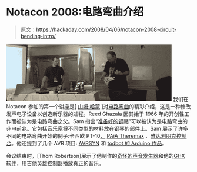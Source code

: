 # Notacon 2008:电路弯曲介绍

> 原文：<https://hackaday.com/2008/04/06/notacon-2008-circuit-bending-intro/>

![](img/07b3470a163fa2bc146c237e060b30aa.png)
我们在 Notacon 参加的第一个讲座是[ [山姆·哈蒙](http://www.glacialcommunications.com/circuitbending.html) ]对[电路弯曲](http://en.wikipedia.org/wiki/Circuit_bending)的精彩介绍，这是一种修改发声电子设备以创造新乐器的过程。Reed Ghazala 因其始于 1966 年的开创性工作而被认为是电路弯曲之父。Sam 指出“[准备好的钢琴](http://en.wikipedia.org/wiki/Prepared_piano)”可以被认为是电路弯曲的非电前兆。它包括音乐家将不同类型的材料放在钢琴的部件上。Sam 展示了许多不同的电路弯曲开始的例子:卡西欧 PT-10[、](http://www.getlofi.com/?p=355) [PAiA Theremax](http://www.paia.com/theremax.asp) 、[雅达利朋克控制台](http://www.hackaday.com/2007/01/27/atari-punk-console/)。他还提到了几个 AVR 项目: [AVRSYN](http://www.jarek-synth.strona.pl/) 和 [todbot 的 Arduino 作品](http://todbot.com/blog/2006/10/29/spooky-arduino-projects-4-and-musical-arduino/)。

会议结束时，[Thom Robertson]展示了他制作的[奇怪的声音发生器](http://musicfromouterspace.com/analogsynth/YOUR_FIRST_SYNTH/WSG_Reborn/WEIRDSOUNDGENERATORREBORN.html)和他的[GHX 软件](http://music.eochu.com/)，用吉他英雄控制器播放真正的音乐。